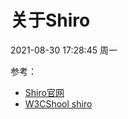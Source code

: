 # 关于Shiro

2021-08-30 17:28:45 周一

参考：

- [Shiro官网](https://shiro.apache.org/)
- [W3CShool shiro](https://www.w3cschool.cn/shiro/andc1if0.html)